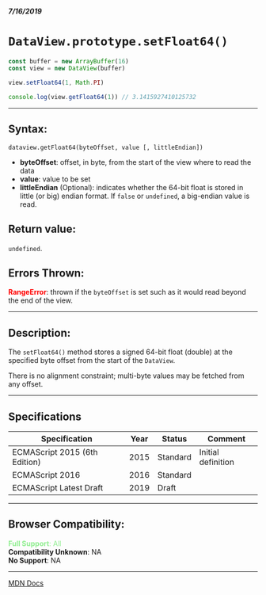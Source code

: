 ##### 7/16/2019
# `DataView.prototype.setFloat64()`

```js
const buffer = new ArrayBuffer(16)
const view = new DataView(buffer)

view.setFloat64(1, Math.PI)

console.log(view.getFloat64(1)) // 3.1415927410125732
```

---

## Syntax:
`dataview.getFloat64(byteOffset, value [, littleEndian])`

* **byteOffset**: offset, in byte, from the start of the view where to read the data
* **value**: value to be set
* **littleEndian** (Optional): indicates whether the 64-bit float is stored in little (or big) endian format.  If `false` or `undefined`, a big-endian value is read.  

## Return value:
`undefined`.

## Errors Thrown:
**<span style="color: red">RangeError</span>**: thrown if the `byteOffset` is set such as it would read beyond the end of the view.

---

## Description:
The `setFloat64()` method stores a signed 64-bit float (double) at the specified byte offset from the start of the `DataView`.

There is no alignment constraint; multi-byte values may be fetched from any offset.

---

## Specifications
| Specification | Year | Status | Comment |
|---|---|---|---|
| ECMAScript 2015 (6th Edition) | 2015 | Standard | Initial definition |
| ECMAScript 2016 | 2016 | Standard |  |
| ECMAScript Latest Draft | 2019 | Draft |  |

---

## Browser Compatibility:
<span style="color: lightgreen">**Full Support**: All</span>  
**Compatibility Unknown**: NA  
**No Support**: NA

---

[MDN Docs](https://developer.mozilla.org/en-US/docs/Web/JavaScript/Reference/Global_Objects/DataView/setFloat64)